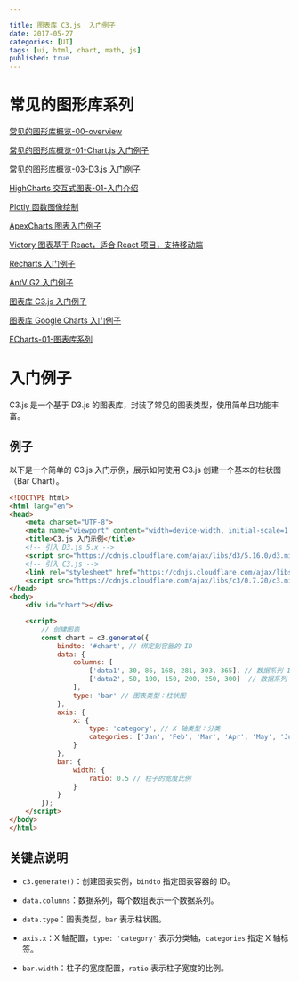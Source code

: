 ```yaml
---

title: 图表库 C3.js  入门例子
date: 2017-05-27
categories: [UI]
tags: [ui, html, chart, math, js]
published: true
---
```


# 常见的图形库系列

[常见的图形库概览-00-overview](https://houbb.github.io/2017/05/27/charts-01-overview)

[常见的图形库概览-01-Chart.js 入门例子](https://houbb.github.io/2017/05/27/charts-02-charts-js-01-intro)

[常见的图形库概览-03-D3.js 入门例子](https://houbb.github.io/2017/05/27/charts-03-d3-js-01-intro)

[HighCharts 交互式图表-01-入门介绍](https://houbb.github.io/2017/05/27/charts-04-highchart-01-intro)

[Plotly 函数图像绘制](https://houbb.github.io/2017/05/27/charts-05-plot-01-intro)

[ApexCharts 图表入门例子](https://houbb.github.io/2017/05/27/charts-06-ApexCharts-01-intro)

[Victory 图表基于 React，适合 React 项目，支持移动端](https://houbb.github.io/2017/05/27/charts-07-victory-01-intro)

[Recharts 入门例子](https://houbb.github.io/2017/05/27/charts-08-recharts-01-intro)

[AntV G2 入门例子](https://houbb.github.io/2017/05/27/charts-09-antv-G2-01-intro)

[图表库 C3.js  入门例子](https://houbb.github.io/2017/05/27/charts-10-c3-js-01-intro)

[图表库 Google Charts  入门例子](https://houbb.github.io/2017/05/27/charts-11-google-charts-01-intro)

[ECharts-01-图表库系列](https://houbb.github.io/2017/05/27/echart-01-intro)

# 入门例子

C3.js 是一个基于 D3.js 的图表库，封装了常见的图表类型，使用简单且功能丰富。

## 例子

以下是一个简单的 C3.js 入门示例，展示如何使用 C3.js 创建一个基本的柱状图（Bar Chart）。


```html
<!DOCTYPE html>
<html lang="en">
<head>
    <meta charset="UTF-8">
    <meta name="viewport" content="width=device-width, initial-scale=1.0">
    <title>C3.js 入门示例</title>
    <!-- 引入 D3.js 5.x -->
    <script src="https://cdnjs.cloudflare.com/ajax/libs/d3/5.16.0/d3.min.js"></script>
    <!-- 引入 C3.js -->
    <link rel="stylesheet" href="https://cdnjs.cloudflare.com/ajax/libs/c3/0.7.20/c3.min.css">
    <script src="https://cdnjs.cloudflare.com/ajax/libs/c3/0.7.20/c3.min.js"></script>
</head>
<body>
    <div id="chart"></div>

    <script>
        // 创建图表
        const chart = c3.generate({
            bindto: '#chart', // 绑定到容器的 ID
            data: {
                columns: [
                    ['data1', 30, 86, 168, 281, 303, 365], // 数据系列 1
                    ['data2', 50, 100, 150, 200, 250, 300]  // 数据系列 2
                ],
                type: 'bar' // 图表类型：柱状图
            },
            axis: {
                x: {
                    type: 'category', // X 轴类型：分类
                    categories: ['Jan', 'Feb', 'Mar', 'Apr', 'May', 'Jun'] // X 轴标签
                }
            },
            bar: {
                width: {
                    ratio: 0.5 // 柱子的宽度比例
                }
            }
        });
    </script>
</body>
</html>
```

## 关键点说明

- `c3.generate()`：创建图表实例，`bindto` 指定图表容器的 ID。

- `data.columns`：数据系列，每个数组表示一个数据系列。

- `data.type`：图表类型，`bar` 表示柱状图。

- `axis.x`：X 轴配置，`type: 'category'` 表示分类轴，`categories` 指定 X 轴标签。

- `bar.width`：柱子的宽度配置，`ratio` 表示柱子宽度的比例。

